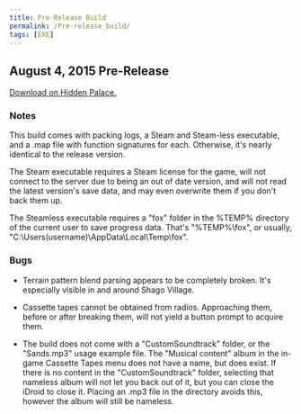 ```yaml
---
title: Pre-Release Build
permalink: /Pre-release_build/
tags: [EXE]
---
```

## August 4, 2015 Pre-Release

[Download on Hidden Palace.](https://hiddenpalace.org/Metal_Gear_Solid_V:_The_Phantom_Pain_(Aug_4,_2015_prototype))

### Notes
This build comes with packing logs, a Steam and Steam-less executable, and a .map file with function signatures for each. Otherwise, it's nearly identical to the release version.

The Steam executable requires a Steam license for the game, will not connect to the server due to being an out of date version, and will not read the latest version's save data, and may even overwrite them if you don't back them up.

The Steamless executable requires a "fox" folder in the %TEMP% directory of the current user to save progress data. That's "%TEMP%\fox\", or usually, "C:\Users\(username)\AppData\Local\Temp\fox\".

### Bugs

- Terrain pattern blend parsing appears to be completely broken. It's especially visible in and around Shago Village.

- Cassette tapes cannot be obtained from radios. Approaching them, before or after breaking them, will not yield a button prompt to acquire them.

- The build does not come with a "CustomSoundtrack" folder, or the "Sands.mp3" usage example file. The "Musical content" album in the in-game Cassette Tapes menu does not have a name, but does exist. If there is no content in the "CustomSoundtrack" folder, selecting that nameless album will not let you back out of it, but you can close the iDroid to close it. Placing an .mp3 file in the directory avoids this, however the album will still be nameless.
